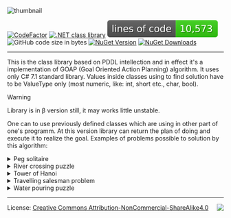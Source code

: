 ![thumbnail](https://github.com/user-attachments/assets/541bf944-0334-4426-87b2-78ce19577ba9)

[![CodeFactor](https://www.codefactor.io/repository/github/arbom/sharppddl/badge/master)](https://www.codefactor.io/repository/github/arbom/sharppddl/overview/master)
[![.NET class library](https://github.com/ArBom/SharpPDDL/actions/workflows/dotnet.yml/badge.svg)](https://github.com/ArBom/SharpPDDL/actions/workflows/dotnet.yml)
[![LoC](https://raw.githubusercontent.com/ArBom/SharpPDDL/refs/heads/loc/badge.svg)](https://github.com/ArBom/SharpPDDL/blob/master/.github/workflows/loc.yml)
![GitHub code size in bytes](https://img.shields.io/github/languages/code-size/ArBom/SharpPDDL?style=plastic&logo&color=4bc721)
[![NuGet Version](https://img.shields.io/nuget/vpre/SharpPDDL?style=plastic&logo=nuget&label=NuGet&color=004880&cacheSeconds=7200)](https://www.nuget.org/packages/SharpPDDL)
[![NuGet Downloads](https://img.shields.io/nuget/dt/SharpPDDL?style=plastic&color=004880)](https://nugettrends.com/packages?ids=SharpPDDL&months=10)

---

This is the class library based on PDDL intellection and in effect it's a implementation of GOAP (Goal Oriented Action Planning) algorithm. It uses only C# 7.1 standard library. Values inside classes using to find solution have to be ValueType only (most numeric, like: int, short etc., char, bool).

> [!WARNING]
> Library is in β version still, it may works little unstable.

One can to use previously defined classes which are using in other part of one's programm. At this version library can return the plan of doing and execute it to realize the goal. Examples of problems possible to solution by this algorithm:

<details>
  <summary>Peg solitaire</summary>

Treatment the game: [wiki](https://en.wikipedia.org/wiki/Peg_solitaire)

In this example used triangular, 15-holes variant as easiest to solve.

Due to shape of game board it needs to use 3 possible action of jump. One of it, the horizontal move is shown below:
```cs
Expression<Predicate<Spot>> FullSpot = S => S.Full;
Expression<Predicate<Spot>> EmptySpot = S => !S.Full;

ActionPDDL HorizontalJump = new ActionPDDL("Horizontal jump");

HorizontalJump.AddPrecondiction<Spot, Spot>("Jumping peg exists", ref JumpingPeg, FullSpot);
HorizontalJump.AddPrecondiction<Spot, Spot>("Remove peg exists", ref RemovePeg, FullSpot);
HorizontalJump.AddPrecondiction<Spot, Spot>("Final position of peg is empty", ref FinalPegPos, EmptySpot);

Expression<Predicate<Spot, Spot, Spot>> Horizontalcollinear = ((JP, RP, FPP) => (JP.Row == RP.Row && RP.Row == FPP.Row));
HorizontalJump.AddPrecondiction("The same vertical line", ref JumpingPeg, ref RemovePeg, ref FinalPegPos, Horizontalcollinear);

Expression<Predicate<Spot, Spot>> VerticalClose = ((S1, S2) => ((S1.Column - S2.Column) == 1 || (S1.Column - S2.Column) == -1));
HorizontalJump.AddPrecondiction("Jumper is close", ref JumpingPeg, ref RemovePeg, VerticalClose);
HorizontalJump.AddPrecondiction("Hole is close", ref FinalPegPos, ref RemovePeg, VerticalClose);

HorizontalJump.AddEffect("Jumping Peg Spot is empty", ref JumpingPeg, JP => JP.Full, false);
HorizontalJump.AddEffect("Remove Peg Spot is empty", ref RemovePeg, RP => RP.Full, false);
HorizontalJump.AddEffect("Final Peg Spot is full", ref FinalPegPos, RP => RP.Full, true);
```
The execution of it uses effects from  above and static voids of Spot class.
```cs
HorizontalJump.AddExecution("Reset colours", () => Reset(), false);
HorizontalJump.AddExecution("Jumping Peg Spot is empty");
HorizontalJump.AddExecution("Remove Peg Spot is empty");
HorizontalJump.AddExecution("Final Peg Spot is full");
HorizontalJump.AddExecution("Draw it", () => Board.Draw(spots), true);
HorizontalJump.AddExecution("Wait", () => Thread.Sleep(1500), true);
```
At this case it's possible to reach 3016 possible states, which is generated in time of about 13s.

![Peg_solitaire_solution](https://github.com/user-attachments/assets/4c7a440f-be36-4bcc-a737-d9266bb88809)

</details>

<details> 
  <summary>River crossing puzzle</summary>
  
Treatment the puzzle: [wiki](https://en.wikipedia.org/wiki/Wolf,_goat_and_cabbage_problem)

Putting a thing to the boat:
```cs
    ActionPDDL TakingCabbage = new ActionPDDL("TakingCabbage");
    TakingCabbage.AddPartOfActionSententia("Take the cabbage.");
    TakingCabbage.AddPrecondiction("Boat is near the bank", ref nextToBank, b => b.IsBoat);
    TakingCabbage.AddPrecondiction("Cabbage is at the bank", ref nextToBank, b => b.IsCabbage);
    TakingCabbage.AddPrecondiction("Boat is empty", ref boat, b => !b.IsCabbage && !b.IsGoat && !b.IsWolf);
    TakingCabbage.AddEffect("Remove the cabbage from the bank", ref nextToBank, b => b.IsCabbage, false);
    TakingCabbage.AddEffect("Put the cabbage on the boat", ref boat, b => b.IsCabbage, true);
    RiverCrossing.AddAction(TakingCabbage);
```

Putting a thing away:
```cs
    ActionPDDL PutCabbageAway = new ActionPDDL("PuttingCabbageAway");
    PutCabbageAway.AddPartOfActionSententia("Put the cabbage away.");
    PutCabbageAway.AddPrecondiction("Boat is near the bank", ref nextToBank, b => b.IsBoat);
    PutCabbageAway.AddPrecondiction("Goat is on the bank", ref boat, b => b.IsCabbage);
    PutCabbageAway.AddEffect("Remove the goat from the bank", ref nextToBank, b => b.IsCabbage, true);
    PutCabbageAway.AddEffect("Add the goat to the boat", ref boat, b => b.IsCabbage, false);
    RiverCrossing.AddAction(PutCabbageAway);
```

One need to use the above 3 times. For the cabbage, goat and wolf.

Going to the other river bank:
```cs
    ActionPDDL CrossTheRiver = new ActionPDDL("CrossingTheRiver");
    CrossTheRiver.AddPartOfActionSententia("Cross the river.");
    CrossTheRiver.AddPrecondiction("Boat is near the bank", ref nextToBank, b => b.IsBoat);
    CrossTheRiver.AddPrecondiction("Nothing won't be eaten", ref nextToBank, b => b.IsGoat ? (!b.IsCabbage && !b.IsWolf) : true );
    RiverBank SecendBank = null;
    CrossTheRiver.AddEffect("Leave the river bank", ref nextToBank, b => b.IsBoat, false);
    CrossTheRiver.AddEffect("Go to the other bank", ref SecendBank, b => b.IsBoat, true);
    RiverCrossing.AddAction(CrossTheRiver);
```

Generated plan:
```
1: Take the goat.
2: Cross the river.
3: Put the goat away.
4: Cross the river.
5: Take the wolf.
6: Cross the river.
7: Put the wolf away.
8: Take the goat.
9: Cross the river.
10: Put the goat away.
11: Take the cabbage.
12: Cross the river.
13: Put the cabbage away.
14: Cross the river.
15: Take the goat.
16: Cross the river.
17: Put the goat away.
```
</details>

<details> 
  <summary>Tower of Hanoi</summary>
  
Treatment the puzzle: [wiki](https://en.wikipedia.org/wiki/Tower_of_Hanoi)
```cs
public class HanoiObj //It cannot be abstract
{
    public int HanoiObjSizeUpSide = 0;
    public bool IsEmptyUpSide;
}

public class HanoiBrick : HanoiObj
{
    readonly public int Size;
}

public class HanoiTable : HanoiObj
{
    public readonly int no;
}
```
```mermaid

classDiagram

namespace Legend {

    class Class{
        Its a block representant some class
    }

    class Object {
        Its a block representant some object / class instance
    }

}

    style Object fill:#391, stroke-style:..
    style Class fill:#139, stroke-style:..

namespace HanoiTower {

    class HanoiObj{
        +int HanoiObjSizeUpSide
        +bool IsEmptyUpSide
    }

    class HanoiBrick{
        +int Size
    }

    class HanoiTable {
        +int no
    }
}
    HanoiObj <|-- HanoiBrick
    HanoiObj <|-- HanoiTable

    style HanoiObj fill:#139, stroke-style:..
    style HanoiBrick fill:#139, stroke-style:..
    style HanoiTable fill:#139, stroke-style:..

namespace SharpPDDL {

    class Root_TreeNode{
        ~SingleTypeOfDomein Content
        ~List~TreeNode~ Children 
    }

    class HanoiObj_SingleTypeOfDomein {
        ~Type Type : BaseShapes.HanoiObj
        ~List~ValueOfThumbnail~ CumulativeValues 
    }

    class 0_TreeNode{
        ~SingleTypeOfDomein Content
        ~List~TreeNode~ Children 
    }

    class HanoiBrick_SingleTypeOfDomein {
        ~Type Type : BaseShapes.HanoiObj
        ~List~ValueOfThumbnail~ CumulativeValues 
    }

    class 1_TreeNode{
        ~SingleTypeOfDomein Content
        ~List~TreeNode~ Children 
    }

    class HanoiTable_SingleTypeOfDomein {
        ~Type Type : BaseShapes.HanoiObj
        ~List~ValueOfThumbnail~ CumulativeValues 
    }
}
    style Root_TreeNode fill:#391, stroke-style:..
    style 0_TreeNode fill:#391, stroke-style:..
    style 1_TreeNode fill:#391, stroke-style:..
    style HanoiObj_SingleTypeOfDomein fill:#391, stroke-style:..
    style HanoiBrick_SingleTypeOfDomein fill:#391, stroke-style:..
    style HanoiTable_SingleTypeOfDomein fill:#391, stroke-style:..
    
    Root_TreeNode --> "Children[0]" 0_TreeNode
    Root_TreeNode --> "Children[1]" 1_TreeNode
    0_TreeNode --> "Content" HanoiBrick_SingleTypeOfDomein
    1_TreeNode --> "Content" HanoiTable_SingleTypeOfDomein
    Root_TreeNode --> "Content" HanoiObj_SingleTypeOfDomein
    HanoiObj_SingleTypeOfDomein ..> "≙" HanoiObj
    HanoiBrick_SingleTypeOfDomein ..> "≙" HanoiBrick
    HanoiTable_SingleTypeOfDomein ..> "≙" HanoiTable

    note for HanoiObj_SingleTypeOfDomein "CumulativeValues:<br> 1: HanoiObSizeUpSide<br> 2: IsEmptyUpSide"
    note for HanoiTable_SingleTypeOfDomein "CumulativeValues:<br> 1: HanoiObSizeUpSide<br> 2: IsEmptyUpSide<br> // int:no is not use in any action"
    note for HanoiBrick_SingleTypeOfDomein "CumulativeValues:<br> 1: HanoiObSizeUpSide<br> 2: IsEmptyUpSide<br> 3: Size"

```
Instances of class used to define action shouldn't be use in other part of program. In time of create actions library create class instance excluding use the class constructor.

For these classes one can define rules in library like "Move brick onto another brick" or "Move brick on table". Preconditions, effect etc. are phrased by library's user as Expressions (System.Linq.Expressions):

```cs
HanoiBrick MovedBrick = null; //you can take brick...
HanoiObj ObjBelowMoved = null; //...from table or another brick... 
HanoiBrick NewStandB = null; //...and put it into bigger brick...
HanoiTable NewStandT = null; //...or empty table spot.

Expression<Predicate<HanoiObj>> ObjectIsNoUp = (HO => HO.IsEmptyUpSide); //Moved brick have to be empty up side
Expression<Predicate<HanoiBrick, HanoiBrick>> PutSmallBrickAtBigger = ((MB, NSB) => (MB.Size < NSB.Size)); //you can put smaller brick onto bigger one
Expression<Predicate<HanoiBrick, HanoiObj>> FindObjBelongMovd = ((MB, OBM) => (MB.Size == OBM.HanoiObjSizeUpSide));

ActionPDDL moveBrickOnBrick = new ActionPDDL("Move brick onto another brick"); //1st action with 3 parameters: MovedBrick, ObjBelowMoved, NewStandB

moveBrickOnBrick.AddPartOfActionSententia(ref MovedBrick, "Place the {0}-size brick ", MB => MB.Size);
moveBrickOnBrick.AddPartOfActionSententia(ref NewStandB, "onto {0}-size brick.", MB => MB.Size);

moveBrickOnBrick.AddPrecondiction("Moved brick is no up", ref MovedBrick, ObjectIsNoUp); //MovedBrick.IsEmptyUpSide == true
moveBrickOnBrick.AddPrecondiction("New stand is empty", ref NewStandB, ObjectIsNoUp); //NewStandB.IsEmptyUpSide == true
moveBrickOnBrick.AddPrecondiction("Small brick on bigger one", ref MovedBrick, ref NewStandB, PutSmallBrickAtBigger); //MovedBrick.Size < NewStandB.Size
moveBrickOnBrick.AddPrecondiction("Find brick bottom moved one", ref MovedBrick, ref ObjBelowMoved, FindObjBelongMovd); //MovedBrick.Size == ObjBelowMoved.HanoiObjSizeUpSide

moveBrickOnBrick.AddEffect("New stand is full", ref NewStandB, NS => NS.IsEmptyUpSide, false); //NewStandB.IsEmptyUpSide = false
moveBrickOnBrick.AddEffect("Old stand is empty", ref ObjBelowMoved, NS => NS.IsEmptyUpSide, true); //ObjBelowMoved.IsEmptyUpSide = true
moveBrickOnBrick.AddEffect("UnConsociate Objs", ref ObjBelowMoved, OS => OS.HanoiObjSizeUpSide, 0); //ObjBelowMoved.HanoiObjSizeUpSide = 0
moveBrickOnBrick.AddEffect("Consociate Bricks", ref NewStandB, NSB => NSB.HanoiObjSizeUpSide, ref MovedBrick, MB => MB.Size); //NewStandB.HanoiObjSizeUpSide = MovedBrick.Size

newDomein.AddAction(moveBrickOnBrick); //Putting empty brick onto bigger one

ActionPDDL moveBrickOnTable = new ActionPDDL("Move brick on table"); //2st action with 3 parameters: MovedBrick, ObjBelowMoved, NewStandT

moveBrickOnTable.AddPartOfActionSententia(ref MovedBrick, "Place the {0}-size brick ", MB => MB.Size);
moveBrickOnTable.AddPartOfActionSententia(ref NewStandT, "onto table no {0}.", NS => NS.no);

moveBrickOnTable.AddPrecondiction("Moved brick is no up", ref MovedBrick, ObjectIsNoUp); //MovedBrick.IsEmptyUpSide == true
moveBrickOnTable.AddPrecondiction("New table is empty", ref NewStandT, ObjectIsNoUp); //NewStandT.IsEmptyUpSide == true
moveBrickOnTable.AddPrecondiction("Find brick bottom moved one", ref MovedBrick, ref ObjBelowMoved, FindObjBelongMovd); //MovedBrick.Size == ObjBelowMoved.HanoiObjSizeUpSide

moveBrickOnTable.AddEffect("New stand is full", ref NewStandT, NS => NS.IsEmptyUpSide, false); //NewStandT.IsEmptyUpSide = false
moveBrickOnTable.AddEffect("Old stand is empty", ref ObjBelowMoved, NS => NS.IsEmptyUpSide, true); //ObjBelowMoved.IsEmptyUpSide = true
moveBrickOnTable.AddEffect("UnConsociate Objs", ref ObjBelowMoved, OS => OS.HanoiObjSizeUpSide, 0); //ObjBelowMoved.HanoiObjSizeUpSide = 0
moveBrickOnTable.AddEffect("Consociate Bricks", ref NewStandT, NST => NST.HanoiObjSizeUpSide, ref MovedBrick, MB => MB.Size); //NewStandT.HanoiObjSizeUpSide = MovedBrick.Size

newDomein.AddAction(moveBrickOnTable); //Putting empty brick onto empty table spot
```

Solution output for 3-bricks-hanoi-tower problem:
```
Transfer bricks onto table no. 3 determined!!! Total Cost: 7
Move brick on table: Place the 1-size brick onto table no 2.
Move brick on table: Place the 2-size brick onto table no 1.
Move brick onto another brick: Place the 1-size brick onto 2-size brick.
Move brick on table: Place the 3-size brick onto table no 2.
Move brick on table: Place the 1-size brick onto table no 0.
Move brick onto another brick: Place the 2-size brick onto 3-size brick.
Move brick onto another brick: Place the 1-size brick onto 2-size brick.
```
</details>

<details> 
  <summary>Travelling salesman problem</summary>
   
Treatment the problem: [wiki](https://en.wikipedia.org/wiki/Travelling_salesman_problem)

Define the action:
```cs
ActionPDDL Travel = new ActionPDDL("Travel");
City From = null; //Salesman leaves "From" city,
City To = null; //and goes to "To" city.

Travel.AddPartOfActionSententia(ref To, "Go to {0}.", T => T.Name);

Travel.AddPrecondiction( // From.SalesmanHere == true
    "Salesnam is in FROM city now",
    ref From,
    F => F.SalesmanHere);

//Salesman visit city only one time
Travel.AddPrecondiction( // To.Visiting == false
    "Salesnam havent been in TO city",
    ref To,
    F => !F.Visited);

Travel.AddEffect( // From.SalesmanHere = false
    "Salesman leaves city",
    ref From,
    F => F.SalesmanHere,
    false);

Travel.AddEffect( // To.SalesmanHere = true
    "Salesman arrives new city",
    ref To,
    T => T.SalesmanHere,
    true);

Travel.AddEffect( // To.Visited = true
    "Salesman visit new city",
    ref To,
    T => T.Visited,
    true);

Travel.DefineActionCost(ref From, ref To, (F, T) => CitiesAPI.DistanceAPI(F.PostalCode, T.PostalCode));
```
Some DistanceMatrix / Travel action cost:

| Distance | Koszalin | Gniezno | Kraków | Płock | Poznań | Warszawa | Lublin |
| :---     | :---:    | :---:   | :---:  | :---: | :---:  | :---:    | :---:  |
| Koszalin | 0        | 245     | 700    | 372   | 250    | 520      | 687    |
| Gniezno  | 245      | 0       | 456    | 165   | 48     | 293      | 448    |
| Kraków   | 700      | 456     | 0      | 364   | 458    | 290      | 304    |
| Płock    | 372      | 165     | 364    | 0     | 227    | 109      | 295    |
| Poznań   | 250      | 48      | 458    | 227   | 0      | 311      | 478    |
| Warszawa | 520      | 293     | 290    | 109   | 311    | 0        | 173    |
| Lublin   | 687      | 448     | 304    | 295   | 478    | 173      | 0      |

```
SharpPDDL : Visit all cities determined!!! Total Cost: 1806
Travel: Go to Gniezno. Action cost: 245
Travel: Go to Poznan. Action cost: 48
Travel: Go to Plock. Action cost: 227
Travel: Go to Warszawa. Action cost: 109
Travel: Go to Lublin. Action cost: 173
Travel: Go to Kraków. Action cost: 304
Travel: Go to Koszalin. Action cost: 700
```

You can make you sure about the solution with another program: [AtoZmath.com](https://cbom.atozmath.com/CBOM/Assignment.aspx?q=tsnn&q1=0%2C245%2C700%2C372%2C250%2C520%2C687%3B245%2C0%2C456%2C165%2C48%2C293%2C448%3B700%2C456%2C0%2C364%2C458%2C290%2C304%3B372%2C165%2C364%2C0%2C227%2C109%2C295%3B250%2C48%2C458%2C227%2C0%2C311%2C478%3B520%2C293%2C290%2C109%2C311%2C0%2C173%3B687%2C448%2C304%2C295%2C478%2C173%2C0%60MIN%60Koszalin%2CGniezno%2CKrak%C3%B3w%2CP%C5%82ock%2CPozna%C5%84%2CWarszawa%2CLublin%60Koszalin%2CGniezno%2CKrak%C3%B3w%2CP%C5%82ock%2CPozna%C5%84%2CWarszawa%2CLublin%60false%60false&do=1#tblSolution)

</details>

<details> 
  <summary>Water pouring puzzle</summary>
  
Treatment the puzzle: [wiki](https://en.wikipedia.org/wiki/Water_pouring_puzzle) 
    
  ```cs
public class WaterJug
{
    public readonly float Capacity;
    public float flood;
    ⁝
}
```    
```cs
DomeinPDDL DecantingDomein = new DomeinPDDL("Decanting problems"); //In this problem...

ActionPDDL DecantWater = new ActionPDDL("Decant water"); //...you need one action with 2 arguments:
WaterJug SourceJug = null; //The jug from which you pour,
WaterJug DestinationJug = null; // and the jug you pour into.

DecantWater.AddPartOfActionSententia(ref SourceJug, "from {0}-liter jug ", SJ => SJ.Capacity);
DecantWater.AddPartOfActionSententia(ref DestinationJug, "to the {0}-liter jug.", DJ => DJ.Capacity);

//In the effect of decanting the level in the jug from which you pour is maked smaller after that,...
DecantWater.AddEffect( //SourceJug.flood = DestinationJug.flood + SourceJug.flood >= DestinationJug.Capacity ? SourceJug.flood - DestinationJug.Capacity + DestinationJug.flood : 0
    "Reduce source jug flood",
    ref SourceJug,
    Source_Jug => Source_Jug.flood,
    ref DestinationJug,
    (Source_Jug, Destination_Jug) => Destination_Jug.flood + Source_Jug.flood >= Destination_Jug.Capacity ? Source_Jug.flood - Destination_Jug.Capacity + Destination_Jug.flood : 0);

//...the level in the jug you pour into is maked bigger.
DecantWater.AddEffect( //DestinationJug.flood = DestinationJug.flood + SourceJug.flood >= DestinationJug.Capacity ? DestinationJug.Capacity : DestinationJug.flood + SourceJug.flood
    "Increase destination jug flood",
    ref DestinationJug,
    Destination_Jug => Destination_Jug.flood,
    ref SourceJug,
    (Destination_Jug, Source_Jug) => Destination_Jug.flood + Source_Jug.flood >= Destination_Jug.Capacity ? Destination_Jug.Capacity : Destination_Jug.flood + Source_Jug.flood);

//One need to do as fast as possible
DecantWater.DefineActionCost(ref SourceJug, ref DestinationJug, (S, D) => WaterJug.DecantedWater(S.flood, D.Capacity, D.flood));

DecantingDomein.AddAction(DecantWater);
```
![Water_pouring_solution](https://github.com/user-attachments/assets/3e35f26a-d4fe-46c9-a1e2-c4bba66b5225)
</details>

---
<img align="right" src="https://github.com/user-attachments/assets/85f24e2f-18b7-417f-bd34-4fef48890ee2">

License: [Creative Commons Attribution-NonCommercial-ShareAlike4.0](https://creativecommons.org/licenses/by-nc-sa/4.0/legalcode)
